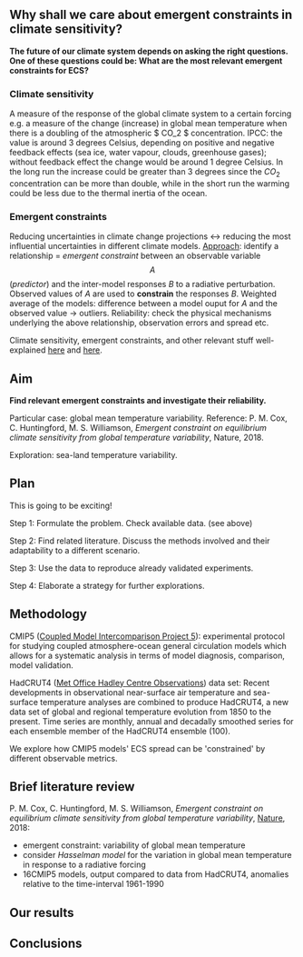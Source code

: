 ## Why shall we care about emergent constraints in climate sensitivity? 

__The future of our climate system depends on asking the right questions. One of these questions could be: What are the most relevant emergent constraints for ECS?__

### Climate sensitivity
A measure of the response of the global climate system to a certain forcing e.g. a measure of the change (increase) in global mean temperature when there is a doubling of the atmospheric $ CO_2 $ concentration. IPCC: the value is around 3 degrees Celsius, depending on positive and negative feedback effects (sea ice, water vapour, clouds, greenhouse gases); without feedback effect the change would be around 1 degree Celsius. In the long run the increase could be greater than 3 degrees since the $CO_2$ concentration can be more than double, while in the short run the warming could be less due to the thermal inertia of the ocean. 

### Emergent constraints
Reducing uncertainties in climate change projections $\longleftrightarrow$ reducing the most influential uncertainties in different climate models. [Approach](http://climate-dynamics.org/reducing-uncertainties-in-climate-projections-with-emergent-constraints-part-1-concept/): identify a relationship = _emergent constraint_ between an observable variable $$A$$ (_predictor_) and the inter-model responses $B$ to a radiative perturbation. Observed values of $A$ are used to __constrain__ the responses $B$. Weighted average of the models: difference between a model ouput for $A$ and the observed value $\rightarrow$ outliers. Reliability: check the physical mechanisms underlying the above relationship, observation errors and spread etc. 

Climate sensitivity, emergent constraints, and other relevant stuff well-explained [here](http://climate-dynamics.org/reducing-uncertainties-in-climate-projections-with-emergent-constraints-part-1-concept/) and [here](http://news.mit.edu/2010/explained-climate-sensitivity).
 
## Aim
__Find relevant emergent constraints and investigate their reliability.__

Particular case: global mean temperature variability. Reference: P. M. Cox, C. Huntingford, M. S. Williamson, _Emergent constraint on equilibrium climate sensitivity from global temperature variability_, Nature, 2018. 

Exploration: sea-land temperature variability. 

## Plan 
This is going to be exciting!

Step 1: Formulate the problem. Check available data. (see above)

Step 2: Find related literature. Discuss the methods involved and their adaptability to a different scenario. 

Step 3: Use the data to reproduce already validated experiments. 

Step 4: Elaborate a strategy for further explorations. 

## Methodology
CMIP5 ([Coupled Model Intercomparison Project 5](https://esgf-node.llnl.gov/projects/cmip5/)):  experimental protocol for studying coupled atmosphere-ocean general circulation models which allows for a systematic analysis in terms of model diagnosis, comparison, model validation.

HadCRUT4 ([Met Office Hadley Centre Observations](https://www.metoffice.gov.uk/hadobs/hadcrut4/index.html)) data set: 
Recent  developments  in  observational  near-surface  air  temperature  and  sea-surface  temperature analyses  are  combined  to  produce  HadCRUT4,  a  new data  set  of  global  and  regional  temperature evolution  from  1850  to  the  present.
Time series are monthly, annual and decadally smoothed series for each ensemble member of the HadCRUT4 ensemble (100).

We explore how CMIP5 models' ECS spread can be 'constrained' by different observable metrics. 


## Brief literature review 
P. M. Cox, C. Huntingford, M. S. Williamson, _Emergent constraint on equilibrium climate sensitivity from global temperature variability_, [Nature](https://www.nature.com/articles/nature25450), 2018: 
* emergent constraint:  variability of global mean temperature 
* consider _Hasselman model_ for the variation in global mean temperature in response to a radiative forcing 
* 16CMIP5 models, output compared to data from HadCRUT4, anomalies relative to the time-interval 1961-1990









## Our results


## Conclusions






